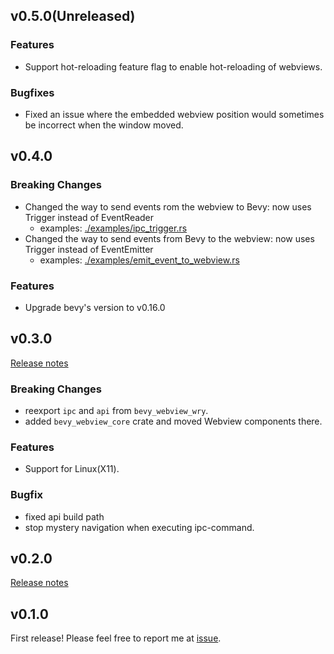 ## v0.5.0(Unreleased)

### Features
- Support hot-reloading feature flag to enable hot-reloading of webviews.
### Bugfixes
- Fixed an issue where the embedded webview position would sometimes be incorrect when the window moved.

## v0.4.0

### Breaking Changes

- Changed the way to send events rom the webview to Bevy: now uses Trigger instead of EventReader
    - examples: [./examples/ipc_trigger.rs](./examples/ipc_trigger.rs)
- Changed the way to send events from Bevy to the webview: now uses Trigger instead of EventEmitter
    - examples: [./examples/emit_event_to_webview.rs](./examples/emit_event_to_webview.rs)

### Features

- Upgrade bevy's version to v0.16.0

## v0.3.0

[Release notes](https://github.com/not-elm/bevy_webview_projects/releases/tag/v0.3.0)

### Breaking Changes

- reexport `ipc` and `api` from `bevy_webview_wry`.
- added `bevy_webview_core` crate and moved Webview components there.

### Features

- Support for Linux(X11).

### Bugfix

- fixed api build path
- stop mystery navigation when executing ipc-command.

## v0.2.0

[Release notes](https://github.com/not-elm/bevy_webview_projects/releases/tag/v0.2.0)

## v0.1.0

First release!
Please feel free to report me at [issue](https://github.com/not-elm/bevy_webview_projects/issues).
